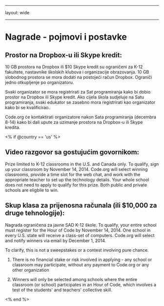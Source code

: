* * *

layout: wide

* * *

# Nagrade - pojmovi i postavke

## Prostor na Dropbox-u ili Skype kredit:

10 GB prostora na Dropbox ili $10 Skype kredit su ograničeni za K-12 fakultete, nastavnike školskih klubova i organizacije obrazovanja. 10 GB slobodnog prostora se mora dodati na postojeći račun Dropbox. Ograniči jedno otkupljenje po organizatoru.

Svaki organizator se mora registrirati za Sat programiranja kako bi dobio prostor na Dropbox ili Skype kredit. Ako cijela škola sudjeluje na Satu programiranja, svaki edukator se zasebno mora registrirati kao organizator kako bi se kvalificirao.

Code.org će kontaktirati organizatore nakon Sata programiranja (decembra 8-14) kako bi dali upute za uzimanje prostora na Dropbox-u ili Skype kredita.

<% if @country == 'us' %>

## Video razgovor sa gostujućim govornikom:

Prize limited to K-12 classrooms in the U.S. and Canada only. To qualify, sign up your classroom by November 14, 2014. Code.org will select winning classrooms, provide a time slot for the web chat, and work with the appropriate teacher to set up the technology details. Your whole school does not need to apply to qualify for this prize. Both public and private schools are eligbile to win.

## Skup klasa za prijenosna računala (ili $10,000 za druge tehnologije):

Nagrada ograničena za javne SAD K-12 škole. To qualify, your entire school must register for the Hour of Code by November 14, 2014. One school in every U.S. state will receive a class-set of computers. Code.org will select and notify winners via email by December 1, 2014.

To clarify, this is not a sweepstakes or a contest involving pure chance.

1) There is no financial stake or risk involved in applying - any school or classroom may participate, without any payment to Code.org or any other organization

2) Winners will only be selected among schools where the entire classroom (or school) participates in an Hour of Code, which involves a test of the students' and teachers' collective skill.

<% end %>